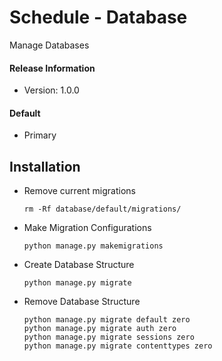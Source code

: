 # Schedule - Database #

Manage Databases

#### Release Information ####

* Version: 1.0.0
  
#### Default ####

  * Primary
  
## Installation ##

* Remove current migrations

    `rm -Rf database/default/migrations/`

* Make Migration Configurations

    `python manage.py makemigrations`

* Create Database Structure

    `python manage.py migrate`

* Remove Database Structure

    ```
    python manage.py migrate default zero
    python manage.py migrate auth zero
    python manage.py migrate sessions zero
    python manage.py migrate contenttypes zero
    ```